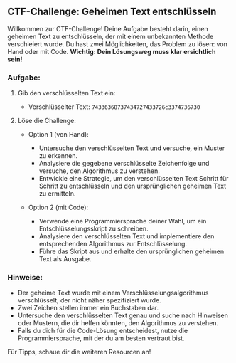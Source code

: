 ## CTF-Challenge: Geheimen Text entschlüsseln

Willkommen zur CTF-Challenge! Deine Aufgabe besteht darin, einen geheimen Text zu entschlüsseln, der mit einem unbekannten Methode verschleiert wurde. Du hast zwei Möglichkeiten, das Problem zu lösen: von Hand oder mit Code.
**Wichtig: Dein Lösungsweg muss klar ersichtlich sein!**

### Aufgabe:

1. Gib den verschlüsselten Text ein:
    - Verschlüsselter Text: `74336368737434727433726c3374736730`

2. Löse die Challenge:
    - Option 1 (von Hand):
        - Untersuche den verschlüsselten Text und versuche, ein Muster zu erkennen.
        - Analysiere die gegebene verschlüsselte Zeichenfolge und versuche, den Algorithmus zu verstehen.
        - Entwickle eine Strategie, um den verschlüsselten Text Schritt für Schritt zu entschlüsseln und den ursprünglichen geheimen Text zu ermitteln.

    - Option 2 (mit Code):
        - Verwende eine Programmiersprache deiner Wahl, um ein Entschlüsselungsskript zu schreiben.
        - Analysiere den verschlüsselten Text und implementiere den entsprechenden Algorithmus zur Entschlüsselung.
        - Führe das Skript aus und erhalte den ursprünglichen geheimen Text als Ausgabe.

### Hinweise:

- Der geheime Text wurde mit einem Verschlüsselungsalgorithmus verschlüsselt, der nicht näher spezifiziert wurde.
- Zwei Zeichen stellen immer ein Buchstaben dar.
- Untersuche den verschlüsselten Text genau und suche nach Hinweisen oder Mustern, die dir helfen könnten, den Algorithmus zu verstehen.
- Falls du dich für die Code-Lösung entscheidest, nutze die Programmiersprache, mit der du am besten vertraut bist.

Für Tipps, schaue dir die weiteren Resourcen an!


